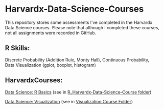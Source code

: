 # Harvardx-Data-Science-Courses
This repository stores some assessments I've completed in the Harvardx Data Science courses. Please note that although I completed these courses, not all assignments were recorded in GitHub. 

## R Skills: 
Discrete Probability (Addition Rule, Monty Hall), Continuous Probability, Data Visualization (gplot, boxplot, histogram)

## HarvardxCourses: 
[Data Science: R Basics](https://www.edx.org/learn/r-programming/harvard-university-data-science-r-basics) (see in [R_Harvardx-Data-Science-Course folder](https://github.com/AliciaAlcarazTsele/R_Harvardx-Data-Science-Course/tree/main))

[Data Science: Visualization](https://www.edx.org/learn/data-visualization/harvard-university-data-science-visualization) (see in [Visualization Course Folder](https://github.com/AliciaAlcarazTsele/R_Harvardx-Data-Science-Course/tree/main/Visualization%20Course))

